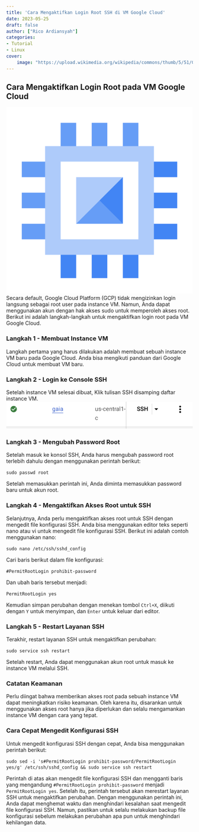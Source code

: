 ```yaml
---
title: 'Cara Mengaktifkan Login Root SSH di VM Google Cloud'
date: 2023-05-25
draft: false
author: ["Rico Ardiansyah"]
categories:
- Tutorial
- Linux
cover:
    image: "https://upload.wikimedia.org/wikipedia/commons/thumb/5/51/Google_Cloud_logo.svg/640px-Google_Cloud_logo.svg.png"
---
```

## Cara Mengaktifkan Login Root pada VM Google Cloud

![Google Compute Engine logo](https://raw.githubusercontent.com/0xricoard/hugo-blog/main/static/img/IMG_6270.png)
Secara default, Google Cloud Platform (GCP) tidak mengizinkan login langsung sebagai root user pada instance VM. Namun, Anda dapat menggunakan akun dengan hak akses sudo untuk memperoleh akses root. Berikut ini adalah langkah-langkah untuk mengaktifkan login root pada VM Google Cloud.

### Langkah 1 - Membuat Instance VM

Langkah pertama yang harus dilakukan adalah membuat sebuah instance VM baru pada Google Cloud. Anda bisa mengikuti panduan dari Google Cloud untuk membuat VM baru. 

### Langkah 2 - Login ke Console SSH

Setelah instance VM selesai dibuat, Klik tulisan SSH disamping daftar instance VM.
![SSH](https://raw.githubusercontent.com/0xricoard/hugo-blog/main/static/img/IMG_6272.jpeg)

### Langkah 3 - Mengubah Password Root

Setelah masuk ke konsol SSH, Anda harus mengubah password root terlebih dahulu dengan menggunakan perintah berikut:

```
sudo passwd root
```

Setelah memasukkan perintah ini, Anda diminta memasukkan password baru untuk akun root.

### Langkah 4 - Mengaktifkan Akses Root untuk SSH

Selanjutnya, Anda perlu mengaktifkan akses root untuk SSH dengan mengedit file konfigurasi SSH. Anda bisa menggunakan editor teks seperti nano atau vi untuk mengedit file konfigurasi SSH. Berikut ini adalah contoh menggunakan nano:

```
sudo nano /etc/ssh/sshd_config
```

Cari baris berikut dalam file konfigurasi:

```
#PermitRootLogin prohibit-password
```

Dan ubah baris tersebut menjadi:

```
PermitRootLogin yes
```

Kemudian simpan perubahan dengan menekan tombol `Ctrl+X`, diikuti dengan `Y` untuk menyimpan, dan `Enter` untuk keluar dari editor.

### Langkah 5 - Restart Layanan SSH

Terakhir, restart layanan SSH untuk mengaktifkan perubahan:

```
sudo service ssh restart
```

Setelah restart, Anda dapat menggunakan akun root untuk masuk ke instance VM melalui SSH.

### Catatan Keamanan

Perlu diingat bahwa memberikan akses root pada sebuah instance VM dapat meningkatkan risiko keamanan. Oleh karena itu, disarankan untuk menggunakan akses root hanya jika diperlukan dan selalu mengamankan instance VM dengan cara yang tepat.

### Cara Cepat Mengedit Konfigurasi SSH

Untuk mengedit konfigurasi SSH dengan cepat, Anda bisa menggunakan perintah berikut:

```
sudo sed -i 's#PermitRootLogin prohibit-password/PermitRootLogin yes/g' /etc/ssh/sshd_config && sudo service ssh restart
```

Perintah di atas akan mengedit file konfigurasi SSH dan mengganti baris yang mengandung `#PermitRootLogin prohibit-password` menjadi `PermitRootLogin yes`. Setelah itu, perintah tersebut akan merestart layanan SSH untuk mengaktifkan perubahan. Dengan menggunakan perintah ini, Anda dapat menghemat waktu dan menghindari kesalahan saat mengedit file konfigurasi SSH. Namun, pastikan untuk selalu melakukan backup file konfigurasi sebelum melakukan perubahan apa pun untuk menghindari kehilangan data.
